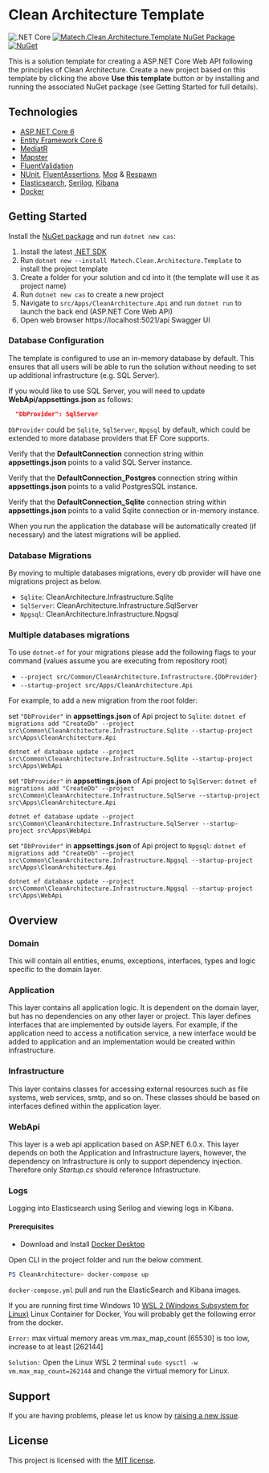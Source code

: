 ﻿ # Clean Architecture Template
![.NET Core](https://github.com/iayti/CleanArchitecture/workflows/.NET%20Core/badge.svg) [![Matech.Clean.Architecture.Template NuGet Package](https://img.shields.io/badge/nuget-1.1.5-blue)](https://www.nuget.org/packages/Matech.Clean.Architecture.Template) [![NuGet](https://img.shields.io/nuget/dt/Matech.Clean.Architecture.Template.svg)](https://www.nuget.org/packages/Matech.Clean.Architecture.Template)

This is a solution template for creating a ASP.NET Core Web API following the principles of Clean Architecture. Create a new project based on this template by clicking the above **Use this template** button or by installing and running the associated NuGet package (see Getting Started for full details). 


## Technologies
* [ASP.NET Core 6](https://docs.microsoft.com/en-us/aspnet/core/introduction-to-aspnet-core?view=aspnetcore-6.0)
* [Entity Framework Core 6](https://docs.microsoft.com/en-us/ef/core/)
* [MediatR](https://github.com/jbogard/MediatR)
* [Mapster](https://github.com/MapsterMapper/Mapster)
* [FluentValidation](https://fluentvalidation.net/)
* [NUnit](https://nunit.org/), [FluentAssertions](https://fluentassertions.com/), [Moq](https://github.com/moq) & [Respawn](https://github.com/jbogard/Respawn)
* [Elasticsearch](https://www.elastic.co/), [Serilog](https://serilog.net/), [Kibana](https://www.elastic.co/kibana)
* [Docker](https://www.docker.com/)

## Getting Started

Install the [NuGet package](https://www.nuget.org/packages/Matech.Clean.Architecture.Template) and run `dotnet new cas`:

1. Install the latest [.NET SDK](https://dotnet.microsoft.com/download)
2. Run `dotnet new --install Matech.Clean.Architecture.Template` to install the project template
3. Create a folder for your solution and cd into it (the template will use it as project name)
4. Run `dotnet new cas` to create a new project
5. Navigate to `src/Apps/CleanArchitecture.Api` and run `dotnet run` to launch the back end (ASP.NET Core Web API)
6. Open web browser https://localhost:5021/api Swagger UI


### Database Configuration

The template is configured to use an in-memory database by default. This ensures that all users will be able to run the solution without needing to set up additional infrastructure (e.g. SQL Server).

If you would like to use SQL Server, you will need to update **WebApi/appsettings.json** as follows:

```json
  "DbProvider": SqlServer
```

`DbProvider` could be `Sqlite`, `SqlServer`, `Npgsql` by default, which could be extended to more database providers that EF Core supports. 

Verify that the **DefaultConnection** connection string within **appsettings.json** points to a valid SQL Server instance.

Verify that the **DefaultConnection_Postgres** connection string within **appsettings.json** points to a valid PostgresSQL instance.

Verify that the **DefaultConnection_Sqlite** connection string within **appsettings.json** points to a valid Sqlite connection or in-memory instance.

When you run the application the database will be automatically created (if necessary) and the latest migrations will be applied.

### Database Migrations

By moving to multiple databases migrations, every db provider will have one migrations project as below.

* `Sqlite`: CleanArchitecture.Infrastructure.Sqlite
* `SqlServer`: CleanArchitecture.Infrastructure.SqlServer
* `Npgsql`: CleanArchitecture.Infrastructure.Npgsql

### Multiple databases migrations
To use `dotnet-ef` for your migrations please add the following flags to your command (values assume you are executing from repository root)

* `--project src/Common/CleanArchitecture.Infrastructure.{DbProvider}`
* `--startup-project src/Apps/CleanArchitecture.Api`

For example, to add a new migration from the root folder:

set `"DbProvider"` in **appsettings.json** of Api project to `Sqlite`:
`dotnet ef migrations add "CreateDb" --project src\Common\CleanArchitecture.Infrastructure.Sqlite --startup-project src\Apps\CleanArchitecture.Api`

`dotnet ef database update --project src\Common\CleanArchitecture.Infrastructure.Sqlite --startup-project src\Apps\WebApi`

set `"DbProvider"` in **appsettings.json** of Api project to `SqlServer`:
`dotnet ef migrations add "CreateDb" --project src\Common\CleanArchitecture.Infrastructure.SqlServe --startup-project src\Apps\CleanArchitecture.Api`

`dotnet ef database update --project src\Common\CleanArchitecture.Infrastructure.SqlServer --startup-project src\Apps\WebApi`

set `"DbProvider"` in **appsettings.json** of Api project to `Npgsql`:
`dotnet ef migrations add "CreateDb" --project src\Common\CleanArchitecture.Infrastructure.Npgsql --startup-project src\Apps\CleanArchitecture.Api`

`dotnet ef database update --project src\Common\CleanArchitecture.Infrastructure.Npgsql --startup-project src\Apps\WebApi`

## Overview

### Domain

This will contain all entities, enums, exceptions, interfaces, types and logic specific to the domain layer.

### Application

This layer contains all application logic. It is dependent on the domain layer, but has no dependencies on any other layer or project. This layer defines interfaces that are implemented by outside layers. For example, if the application need to access a notification service, a new interface would be added to application and an implementation would be created within infrastructure.

### Infrastructure

This layer contains classes for accessing external resources such as file systems, web services, smtp, and so on. These classes should be based on interfaces defined within the application layer.

### WebApi

This layer is a web api application based on ASP.NET 6.0.x. This layer depends on both the Application and Infrastructure layers, however, the dependency on Infrastructure is only to support dependency injection. Therefore only *Startup.cs* should reference Infrastructure.

### Logs

Logging into Elasticsearch using Serilog and viewing logs in Kibana.

#### Prerequisites

* Download and Install [Docker Desktop](https://www.docker.com/products/docker-desktop)

Open CLI in the project folder and run the below comment. 

```powershell
PS CleanArchitecture> docker-compose up
```
`docker-compose.yml` pull and run the ElasticSearch and Kibana images.

If you are running first time Windows 10 [WSL 2 (Windows Subsystem for Linux)](https://docs.microsoft.com/en-us/windows/wsl/install-win10) Linux Container for Docker, You will probably get the following error from the docker.

`Error:` max virtual memory areas vm.max_map_count [65530] is too low, increase to at least [262144]

`Solution:` Open the Linux WSL 2 terminal `sudo sysctl -w vm.max_map_count=262144` and change the virtual memory for Linux.

## Support

If you are having problems, please let us know by [raising a new issue](https://github.com/iayti/CleanArchitecture/issues/new/choose).

## License

This project is licensed with the [MIT license](LICENSE).

